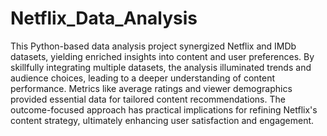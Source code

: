 # Netflix_Data_Analysis

This Python-based data analysis project synergized Netflix and IMDb datasets, yielding enriched insights into content and user preferences. By skillfully integrating multiple datasets, the analysis illuminated trends and audience choices, leading to a deeper understanding of content performance. Metrics like average ratings and viewer demographics provided essential data for tailored content recommendations. The outcome-focused approach has practical implications for refining Netflix's content strategy, ultimately enhancing user satisfaction and engagement.
